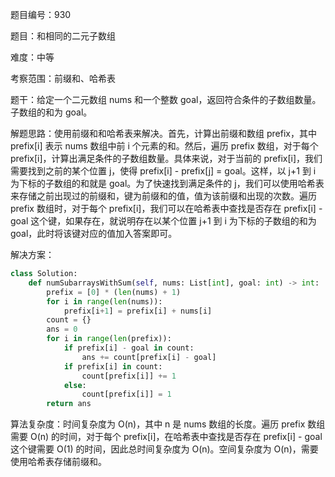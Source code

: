 题目编号：930

题目：和相同的二元子数组

难度：中等

考察范围：前缀和、哈希表

题干：给定一个二元数组 nums 和一个整数 goal，返回符合条件的子数组数量。子数组的和为 goal。

解题思路：使用前缀和和哈希表来解决。首先，计算出前缀和数组 prefix，其中 prefix[i] 表示 nums 数组中前 i 个元素的和。然后，遍历 prefix 数组，对于每个 prefix[i]，计算出满足条件的子数组数量。具体来说，对于当前的 prefix[i]，我们需要找到之前的某个位置 j，使得 prefix[i] - prefix[j] = goal。这样，以 j+1 到 i 为下标的子数组的和就是 goal。为了快速找到满足条件的 j，我们可以使用哈希表来存储之前出现过的前缀和，键为前缀和的值，值为该前缀和出现的次数。遍历 prefix 数组时，对于每个 prefix[i]，我们可以在哈希表中查找是否存在 prefix[i] - goal 这个键，如果存在，就说明存在以某个位置 j+1 到 i 为下标的子数组的和为 goal，此时将该键对应的值加入答案即可。

解决方案：

```python
class Solution:
    def numSubarraysWithSum(self, nums: List[int], goal: int) -> int:
        prefix = [0] * (len(nums) + 1)
        for i in range(len(nums)):
            prefix[i+1] = prefix[i] + nums[i]
        count = {}
        ans = 0
        for i in range(len(prefix)):
            if prefix[i] - goal in count:
                ans += count[prefix[i] - goal]
            if prefix[i] in count:
                count[prefix[i]] += 1
            else:
                count[prefix[i]] = 1
        return ans
```

算法复杂度：时间复杂度为 O(n)，其中 n 是 nums 数组的长度。遍历 prefix 数组需要 O(n) 的时间，对于每个 prefix[i]，在哈希表中查找是否存在 prefix[i] - goal 这个键需要 O(1) 的时间，因此总时间复杂度为 O(n)。空间复杂度为 O(n)，需要使用哈希表存储前缀和。